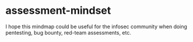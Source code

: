 # assessment-mindset
I hope this mindmap could be useful for the infosec community when doing pentesting, bug bounty, red-team assessments, etc.
